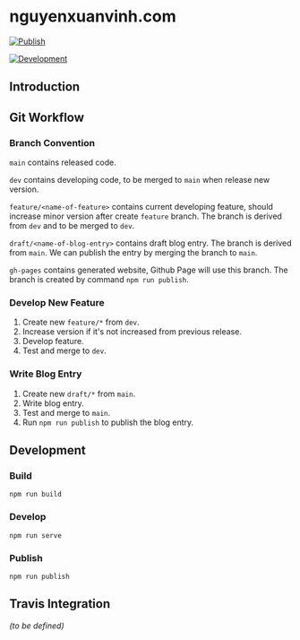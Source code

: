 # nguyenxuanvinh.com

[![Publish](https://travis-ci.com/cavoirom/nxv.svg?branch=main "Publish")](https://travis-ci.com/cavoirom/nxv)

[![Development](https://travis-ci.com/cavoirom/nxv.svg?branch=dev "Development")](https://travis-ci.com/cavoirom/nxv)

## Introduction

## Git Workflow

### Branch Convention

`main` contains released code.

`dev` contains developing code, to be merged to `main` when release new version.

`feature/<name-of-feature>` contains current developing feature, should increase minor version after create `feature` branch. The branch is derived from `dev` and to be merged to `dev`.

`draft/<name-of-blog-entry>` contains draft blog entry. The branch is derived from `main`. We can publish the entry by merging the branch to `main`.

`gh-pages` contains generated website, Github Page will use this branch. The branch is created by command `npm run publish`.

### Develop New Feature

1. Create new `feature/*` from `dev`.
2. Increase version if it's not increased from previous release.
3. Develop feature.
4. Test and merge to `dev`.

### Write Blog Entry

1. Create new `draft/*` from `main`.
2. Write blog entry.
3. Test and merge to `main`.
4. Run `npm run publish` to publish the blog entry.

## Development

### Build

```
npm run build
```

### Develop

```
npm run serve
```

### Publish

```
npm run publish
```

## Travis Integration

*(to be defined)*
